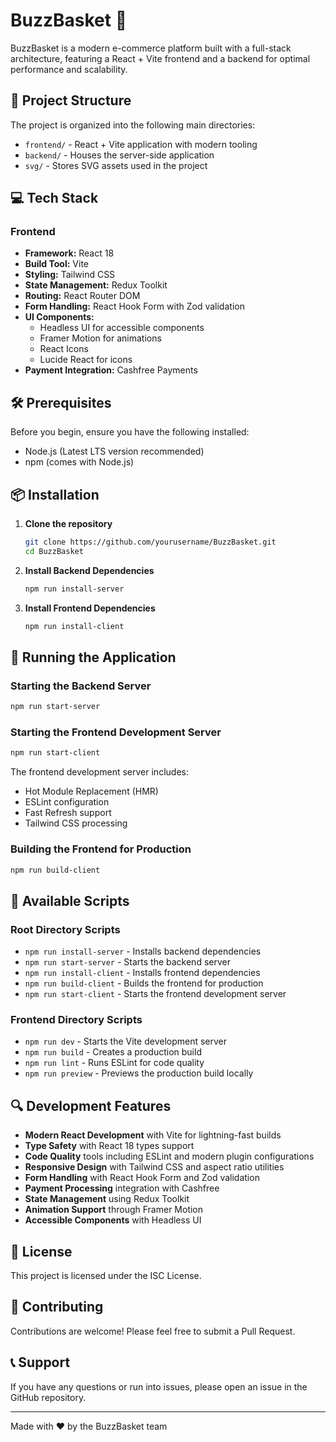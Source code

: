 # BuzzBasket 🛒

BuzzBasket is a modern e-commerce platform built with a full-stack architecture, featuring a React + Vite frontend and a backend for optimal performance and scalability.

## 🚀 Project Structure

The project is organized into the following main directories:

- `frontend/` - React + Vite application with modern tooling
- `backend/` - Houses the server-side application
- `svg/` - Stores SVG assets used in the project

## 💻 Tech Stack

### Frontend
- **Framework:** React 18
- **Build Tool:** Vite
- **Styling:** Tailwind CSS
- **State Management:** Redux Toolkit
- **Routing:** React Router DOM
- **Form Handling:** React Hook Form with Zod validation
- **UI Components:** 
  - Headless UI for accessible components
  - Framer Motion for animations
  - React Icons
  - Lucide React for icons
- **Payment Integration:** Cashfree Payments

## 🛠️ Prerequisites

Before you begin, ensure you have the following installed:
- Node.js (Latest LTS version recommended)
- npm (comes with Node.js)

## 📦 Installation

1. **Clone the repository**
   ```bash
   git clone https://github.com/yourusername/BuzzBasket.git
   cd BuzzBasket
   ```

2. **Install Backend Dependencies**
   ```bash
   npm run install-server
   ```

3. **Install Frontend Dependencies**
   ```bash
   npm run install-client
   ```

## 🚀 Running the Application

### Starting the Backend Server
```bash
npm run start-server
```

### Starting the Frontend Development Server
```bash
npm run start-client
```
The frontend development server includes:
- Hot Module Replacement (HMR)
- ESLint configuration
- Fast Refresh support
- Tailwind CSS processing

### Building the Frontend for Production
```bash
npm run build-client
```

## 🔧 Available Scripts

### Root Directory Scripts
- `npm run install-server` - Installs backend dependencies
- `npm run start-server` - Starts the backend server
- `npm run install-client` - Installs frontend dependencies
- `npm run build-client` - Builds the frontend for production
- `npm run start-client` - Starts the frontend development server

### Frontend Directory Scripts
- `npm run dev` - Starts the Vite development server
- `npm run build` - Creates a production build
- `npm run lint` - Runs ESLint for code quality
- `npm run preview` - Previews the production build locally

## 🔍 Development Features

- **Modern React Development** with Vite for lightning-fast builds
- **Type Safety** with React 18 types support
- **Code Quality** tools including ESLint and modern plugin configurations
- **Responsive Design** with Tailwind CSS and aspect ratio utilities
- **Form Handling** with React Hook Form and Zod validation
- **Payment Processing** integration with Cashfree
- **State Management** using Redux Toolkit
- **Animation Support** through Framer Motion
- **Accessible Components** with Headless UI

## 📝 License

This project is licensed under the ISC License.

## 👥 Contributing

Contributions are welcome! Please feel free to submit a Pull Request.

## 📞 Support

If you have any questions or run into issues, please open an issue in the GitHub repository.

---

Made with ❤️ by the BuzzBasket team 